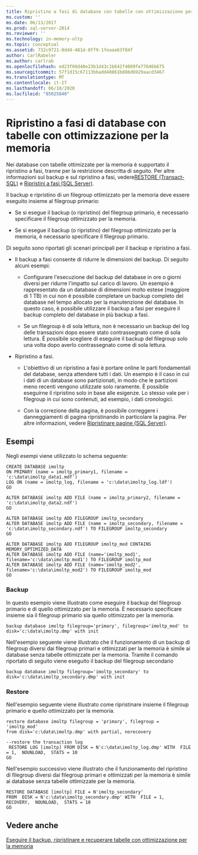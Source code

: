 ```yaml
---
title: Ripristino a fasi di database con tabelle con ottimizzazione per la memoria | Microsoft Docs
ms.custom: ''
ms.date: 06/13/2017
ms.prod: sql-server-2014
ms.reviewer: ''
ms.technology: in-memory-oltp
ms.topic: conceptual
ms.assetid: 732c9721-8dd4-481d-8ff9-1feaaa63f84f
author: CarlRabeler
ms.author: carlrab
ms.openlocfilehash: ed23f08d40e23b1d43c1b642f4089fe77646b675
ms.sourcegitcommit: 57f1d15c67113bbadd40861b886d6929aacd3467
ms.translationtype: MT
ms.contentlocale: it-IT
ms.lasthandoff: 06/18/2020
ms.locfileid: "85025840"
---
```

# <a name="piecemeal-restore-of-databases-with-memory-optimized-tables"></a>Ripristino a fasi di database con tabelle con ottimizzazione per la memoria
  Nei database con tabelle ottimizzate per la memoria è supportato il ripristino a fasi, tranne per la restrizione descritta di seguito. Per altre informazioni sul backup e sul ripristino a fasi, vedere[RESTORE &#40;Transact-SQL&#41;](/sql/t-sql/statements/restore-statements-transact-sql) e [Ripristini a fasi &#40;SQL Server&#41;](../backup-restore/piecemeal-restores-sql-server.md).  
  
 Il backup e ripristino di un filegroup ottimizzato per la memoria deve essere eseguito insieme al filegroup primario:  
  
-   Se si esegue il backup (o ripristino) del filegroup primario, è necessario specificare il filegroup ottimizzato per la memoria.  
  
-   Se si esegue il backup (o ripristino) del filegroup ottimizzato per la memoria, è necessario specificare il filegroup primario.  
  
 Di seguito sono riportati gli scenari principali per il backup e ripristino a fasi.  
  
-   Il backup a fasi consente di ridurre le dimensioni del backup. Di seguito alcuni esempi:  
  
    -   Configurare l'esecuzione del backup del database in ore o giorni diversi per ridurre l'impatto sul carico di lavoro. Un esempio è rappresentato da un database di dimensioni molto estese (maggiore di 1 TB) in cui non è possibile completare un backup completo del database nel tempo allocato per la manutenzione del database. In questo caso, è possibile utilizzare il backup a fasi per eseguire il backup completo del database in più backup a fasi.  
  
    -   Se un filegroup è di sola lettura, non è necessario un backup del log delle transazioni dopo essere stato contrassegnato come di sola lettura. È possibile scegliere di eseguire il backup del filegroup solo una volta dopo averlo contrassegnato come di sola lettura.  
  
-   Ripristino a fasi.  
  
    -   L'obiettivo di un ripristino a fasi è portare online le parti fondamentali del database, senza attendere tutti i dati. Un esempio è il caso in cui i dati di un database sono partizionati, in modo che le partizioni meno recenti vengono utilizzate solo raramente. È possibile eseguirne il ripristino solo in base alle esigenze. Lo stesso vale per i filegroup in cui sono contenuti, ad esempio, i dati cronologici.  
  
    -   Con la correzione della pagina, è possibile correggere i danneggiamenti di pagina ripristinando in particolare la pagina. Per altre informazioni, vedere [Ripristinare pagine &#40;SQL Server&#41;](../backup-restore/restore-pages-sql-server.md).  
  
## <a name="samples"></a>Esempi  
 Negli esempi viene utilizzato lo schema seguente:  
  
```  
CREATE DATABASE imoltp  
ON PRIMARY (name = imoltp_primary1, filename = 'c:\data\imoltp_data1.mdf')  
LOG ON (name = imoltp_log, filename = 'c:\data\imoltp_log.ldf')  
GO  
  
ALTER DATABASE imoltp ADD FILE (name = imoltp_primary2, filename = 'c:\data\imoltp_data2.ndf')  
GO  
  
ALTER DATABASE imoltp ADD FILEGROUP imoltp_secondary  
ALTER DATABASE imoltp ADD FILE (name = imoltp_secondary, filename = 'c:\data\imoltp_secondary.ndf') TO FILEGROUP imoltp_secondary  
GO  
  
ALTER DATABASE imoltp ADD FILEGROUP imoltp_mod CONTAINS MEMORY_OPTIMIZED_DATA   
ALTER DATABASE imoltp ADD FILE (name='imoltp_mod1', filename='c:\data\imoltp_mod1') TO FILEGROUP imoltp_mod   
ALTER DATABASE imoltp ADD FILE (name='imoltp_mod2', filename='c:\data\imoltp_mod2') TO FILEGROUP imoltp_mod   
GO  
```  
  
### <a name="backup"></a>Backup  
 In questo esempio viene illustrato come eseguire il backup del filegroup primario e di quello ottimizzato per la memoria. È necessario specificare insieme sia il filegroup primario sia quello ottimizzato per la memoria.  
  
```  
backup database imoltp filegroup='primary', filegroup='imoltp_mod' to disk='c:\data\imoltp.dmp' with init  
```  
  
 Nell'esempio seguente viene illustrato che il funzionamento di un backup di filegroup diversi dai filegroup primari e ottimizzati per la memoria è simile ai database senza tabelle ottimizzate per la memoria. Tramite il comando riportato di seguito viene eseguito il backup del filegroup secondario  
  
```  
backup database imoltp filegroup='imoltp_secondary' to disk='c:\data\imoltp_secondary.dmp' with init  
```  
  
### <a name="restore"></a>Restore  
 Nell'esempio seguente viene illustrato come ripristinare insieme il filegroup primario e quello ottimizzato per la memoria.  
  
```  
restore database imoltp filegroup = 'primary', filegroup = 'imoltp_mod'   
from disk='c:\data\imoltp.dmp' with partial, norecovery  
  
--restore the transaction log  
 RESTORE LOG [imoltp] FROM DISK = N'c:\data\imoltp_log.dmp' WITH  FILE = 1,  NOUNLOAD,  STATS = 10  
GO  
```  
  
 Nell'esempio successivo viene illustrato che il funzionamento del ripristino di filegroup diversi dai filegroup primari e ottimizzati per la memoria è simile ai database senza tabelle ottimizzate per la memoria.  
  
```  
RESTORE DATABASE [imoltp] FILE = N'imoltp_secondary'   
FROM  DISK = N'c:\data\imoltp_secondary.dmp' WITH  FILE = 1,  RECOVERY,  NOUNLOAD,  STATS = 10  
GO  
```  
  
## <a name="see-also"></a>Vedere anche  
 [Eseguire il backup, ripristinare e recuperare tabelle con ottimizzazione per la memoria](../../database-engine/backup-restore-and-recovery-of-memory-optimized-tables.md)  
  
  
